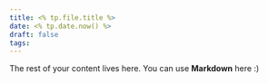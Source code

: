 ```yaml
---
title: <% tp.file.title %>
date: <% tp.date.now() %>
draft: false
tags:
---
```

 
The rest of your content lives here. You can use **Markdown** here :)